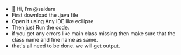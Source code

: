 - 👋 Hi, I’m @saidara
- First download the .java file 
- Open it using Any IDE like ecllipse 
- Then just Run the code. 
- if you get any errors like main class missing then make sure that the class name and fine name as same. 
- that's all need to be done. we will get output. 
<!---
saidara/saidara is a ✨ special ✨ repository because its `README.md` (this file) appears on your GitHub profile.
You can click the Preview link to take a look at your changes.
--->
